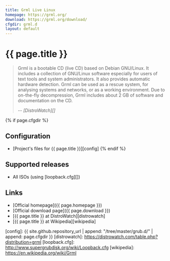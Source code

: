 ```yaml
---
title: Grml Live Linux
homepage: https://grml.org/
download: https://grml.org/download/
cfgdir: grml.d
layout: default
---
```


# {{ page.title }}

> Grml is a bootable CD (live CD) based on Debian GNU/Linux. It includes a
> collection of GNU/Linux software especially for users of text tools and system
> administrators. It also provides automatic hardware detection. Grml can be
> used as a rescue system, for analysing systems and networks, or as a working
> environment. Due to on-the-fly decompression, Grml includes about 2 GB of
> software and documentation on the CD.
>
> -- <cite markdown="1">[DistroWatch][]</cite>


{% if page.cfgdir %}
## Configuration

- [Project's files for {{ page.title }}][config]
{% endif %}


## Supported releases

- All ISOs (using [loopback.cfg][])


## Links

- [Official homepage]({{ page.homepage }})
- [Official download page]({{ page.download }})
- [{{ page.title }} at DistroWatch][distrowatch]
- [{{ page.title }} at Wikipedia][wikipedia]


[config]: {{ site.github.repository_url | append: "/tree/master/grub.d/" | append: page.cfgdir }}
[distrowatch]: https://distrowatch.com/table.php?distribution=grml
[loopback.cfg]: http://www.supergrubdisk.org/wiki/Loopback.cfg
[wikipedia]: https://en.wikipedia.org/wiki/Grml

